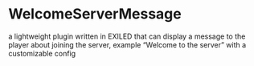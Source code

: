 # WelcomeServerMessage
a lightweight plugin written in EXILED that can display a message to the player about joining the server, example “Welcome to the server” with a customizable config
